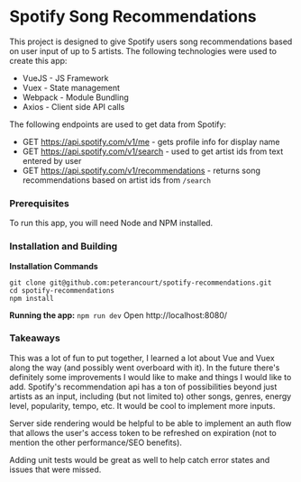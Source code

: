 # Spotify Song Recommendations
This project is designed to give Spotify users song recommendations based on user input of up to 5 artists. The following technologies were used to create this app:
* VueJS - JS Framework
* Vuex - State management
* Webpack - Module Bundling
* Axios - Client side API calls

The following endpoints are used to get data from Spotify:
* GET https://api.spotify.com/v1/me - gets profile info for display name
* GET https://api.spotify.com/v1/search - used to get artist ids from text entered by user
* GET https://api.spotify.com/v1/recommendations - returns song recommendations based on artist ids from `/search`
### Prerequisites
To run this app, you will need Node and NPM installed.

### Installation and Building
**Installation Commands**
```
git clone git@github.com:peterancourt/spotify-recommendations.git
cd spotify-recommendations
npm install
```

**Running the app:**
`npm run dev`
Open http://localhost:8080/

### Takeaways
This was a lot of fun to put together, I learned a lot about Vue and Vuex along the way (and possibly went overboard with it). In the future there's definitely some improvements I would like to make and things I would like to add. Spotify's recommendation api has a ton of possibilities beyond just artists as an input, including (but not limited to) other songs, genres, energy level, popularity, tempo, etc. It would be cool to implement more inputs.

Server side rendering would be helpful to be able to implement an auth flow that allows the user's access token to be refreshed on expiration (not to mention the other performance/SEO benefits).

Adding unit tests would be great as well to help catch error states and issues that were missed.
